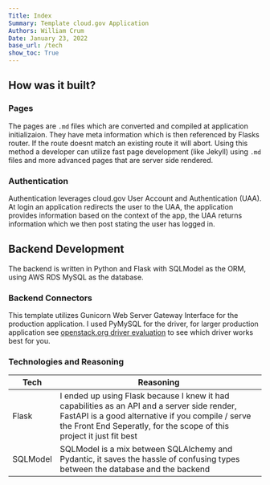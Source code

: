 ```yaml
---
Title: Index
Summary: Template cloud.gov Application
Authors: William Crum
Date: January 23, 2022
base_url: /tech
show_toc: True
---
```


## How was it built?

### Pages
The pages are `.md` files which are converted and compiled at application initializaion. They have meta information which is then referenced by Flasks router. If the route doesnt match an existing route it will abort. Using this method a developer can utilize fast page development (like Jekyll) using `.md` files and more advanced pages that are server side rendered.

### Authentication
Authentication leverages cloud.gov User Account and Authentication (UAA). At login an application redirects the user to the UAA, the application provides information based on the context of the app, the UAA returns information which we then post stating the user has logged in. 

## Backend Development
The backend is written in Python and Flask with SQLModel as the ORM, using AWS RDS MySQL as the database. 

### Backend Connectors
This template utilizes Gunicorn Web Server Gateway Interface for the production application. I used PyMySQL for the driver, for larger production application see [openstack.org driver evaluation](https://wiki.openstack.org/wiki/PyMySQL_evaluation) to see which driver works best for you.

### Technologies and Reasoning
| Tech | Reasoning |
| ------------- | ------------- |
| Flask | I ended up using Flask because I knew it had capabilities as an API and a server side render, FastAPI is a good alternative if you compile / serve the Front End Seperatly, for the scope of this project it just fit best |
| SQLModel | SQLModel is a mix between SQLAlchemy and Pydantic, it saves the hassle of confusing types between the database and the backend |